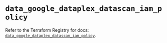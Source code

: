 # `data_google_dataplex_datascan_iam_policy`

Refer to the Terraform Registry for docs: [`data_google_dataplex_datascan_iam_policy`](https://registry.terraform.io/providers/hashicorp/google/6.48.0/docs/data-sources/dataplex_datascan_iam_policy).

